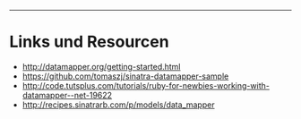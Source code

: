 ---

# Links und Resourcen

* http://datamapper.org/getting-started.html
* https://github.com/tomaszj/sinatra-datamapper-sample
* http://code.tutsplus.com/tutorials/ruby-for-newbies-working-with-datamapper--net-19622
* http://recipes.sinatrarb.com/p/models/data_mapper
